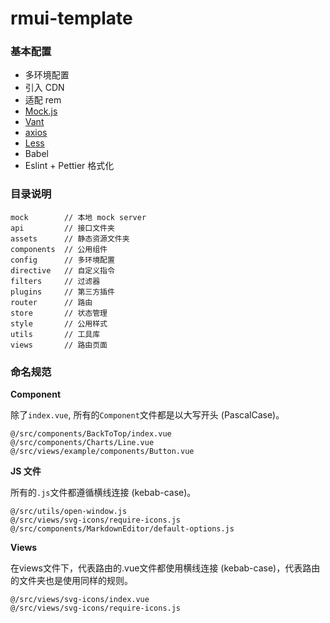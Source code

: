 # rmui-template

### 基本配置

- 多环境配置
- 引入 CDN
- 适配 rem
- [Mock.js](https://github.com/nuysoft/Mock)
- [Vant](https://github.com/youzan/vant)
- [axios](https://github.com/axios/axios)
- [Less](http://lesscss.org/usage/)
- Babel
- Eslint + Pettier 格式化

### 目录说明

    mock        // 本地 mock server
    api         // 接口文件夹
    assets      // 静态资源文件夹
    components  // 公用组件
    config      // 多环境配置
    directive   // 自定义指令
    filters     // 过滤器
    plugins     // 第三方插件
    router      // 路由
    store       // 状态管理
    style       // 公用样式
    utils       // 工具库
    views       // 路由页面

### 命名规范

**Component**

除了``index.vue``, 所有的``Component``文件都是以大写开头 (PascalCase)。

``` 例子：
@/src/components/BackToTop/index.vue
@/src/components/Charts/Line.vue
@/src/views/example/components/Button.vue
```

**JS 文件**

所有的``.js``文件都遵循横线连接 (kebab-case)。

``` 例子：
@/src/utils/open-window.js
@/src/views/svg-icons/require-icons.js
@/src/components/MarkdownEditor/default-options.js
```

**Views**

在views文件下，代表路由的.vue文件都使用横线连接 (kebab-case)，代表路由的文件夹也是使用同样的规则。

```
@/src/views/svg-icons/index.vue
@/src/views/svg-icons/require-icons.js
```